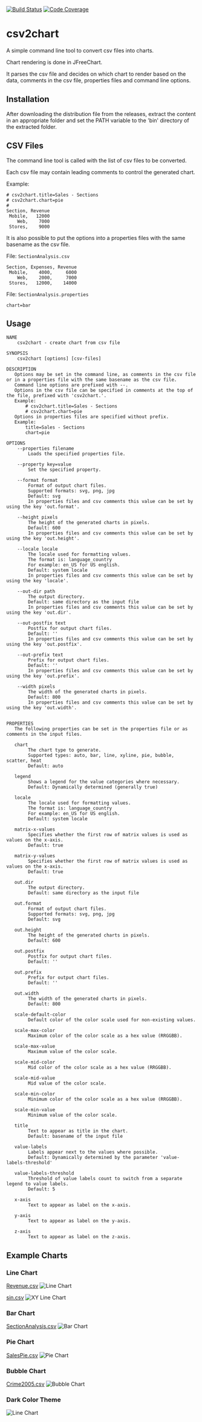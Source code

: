 [![Build Status](https://travis-ci.org/eobermuhlner/csv2chart.svg?branch=master)](https://travis-ci.org/eobermuhlner/csv2chart)
[![Code Coverage](https://img.shields.io/codecov/c/github/eobermuhlner/csv2chart.svg)](https://codecov.io/gh/eobermuhlner/csv2chart)

# csv2chart

A simple command line tool to convert csv files into charts.

Chart rendering is done in JFreeChart.

It parses the csv file and decides on which chart to render based on the data, comments in the csv file, properties files and command line options.


## Installation

After downloading the distribution file from the releases, extract the content in an appropriate folder and set the PATH variable to the 'bin' directory of the extracted folder. 


## CSV Files

The command line tool is called with the list of csv files to be converted.

Each csv file may contain leading comments to control the generated chart.

Example:
```csv
# csv2chart.title=Sales - Sections
# csv2chart.chart=pie
#
Section, Revenue
 Mobile,   12000
    Web,    7000
 Stores,    9000
```

It is also possible to put the options into a properties files with the same basename as the csv file.

File: `SectionAnalysis.csv`
```csv
Section, Expenses, Revenue
 Mobile,    4000,     6000
    Web,    2000,     7000         
 Stores,   12000,    14000
```

File: `SectionAnalysis.properties`
```properties
chart=bar
```


## Usage

```
NAME
    csv2chart - create chart from csv file

SYNOPSIS
    csv2chart [options] [csv-files]

DESCRIPTION
   Options may be set in the command line, as comments in the csv file or in a properties file with the same basename as the csv file.
   Command line options are prefixed with --.
   Options in the csv file can be specified in comments at the top of the file, prefixed with 'csv2chart.'.
   Example:
       # csv2chart.title=Sales - Sections
       # csv2chart.chart=pie
   Options in properties files are specified without prefix.
   Example:
       title=Sales - Sections
       chart=pie

OPTIONS
    --properties filename
        Loads the specified properties file.

    --property key=value
        Set the specified property.

    --format format
        Format of output chart files.
        Supported formats: svg, png, jpg
        Default: svg
        In properties files and csv comments this value can be set by using the key 'out.format'.

    --height pixels
        The height of the generated charts in pixels.
        Default: 600
        In properties files and csv comments this value can be set by using the key 'out.height'.

    --locale locale
        The locale used for formatting values.
        The format is: language_country
        For example: en_US for US english.
        Default: system locale
        In properties files and csv comments this value can be set by using the key 'locale'.

    --out-dir path
        The output directory.
        Default: same directory as the input file
        In properties files and csv comments this value can be set by using the key 'out.dir'.

    --out-postfix text
        Postfix for output chart files.
        Default: ''
        In properties files and csv comments this value can be set by using the key 'out.postfix'.

    --out-prefix text
        Prefix for output chart files.
        Default: ''
        In properties files and csv comments this value can be set by using the key 'out.prefix'.

    --width pixels
        The width of the generated charts in pixels.
        Default: 800
        In properties files and csv comments this value can be set by using the key 'out.width'.


PROPERTIES
   The following properties can be set in the properties file or as comments in the input files.

   chart
        The chart type to generate.
        Supported types: auto, bar, line, xyline, pie, bubble, scatter, heat
        Default: auto

   legend
        Shows a legend for the value categories where necessary.
        Default: Dynamically determined (generally true)

   locale
        The locale used for formatting values.
        The format is: language_country
        For example: en_US for US english.
        Default: system locale

   matrix-x-values
        Specifies whether the first row of matrix values is used as values on the x-axis.
        Default: true

   matrix-y-values
        Specifies whether the first row of matrix values is used as values on the x-axis.
        Default: true

   out.dir
        The output directory.
        Default: same directory as the input file

   out.format
        Format of output chart files.
        Supported formats: svg, png, jpg
        Default: svg

   out.height
        The height of the generated charts in pixels.
        Default: 600

   out.postfix
        Postfix for output chart files.
        Default: ''

   out.prefix
        Prefix for output chart files.
        Default: ''

   out.width
        The width of the generated charts in pixels.
        Default: 800

   scale-default-color
        Default color of the color scale used for non-existing values.

   scale-max-color
        Maximum color of the color scale as a hex value (RRGGBB).

   scale-max-value
        Maximum value of the color scale.

   scale-mid-color
        Mid color of the color scale as a hex value (RRGGBB).

   scale-mid-value
        Mid value of the color scale.

   scale-min-color
        Minimum color of the color scale as a hex value (RRGGBB).

   scale-min-value
        Minimum value of the color scale.

   title
        Text to appear as title in the chart.
        Default: basename of the input file

   value-labels
        Labels appear next to the values where possible.
        Default: Dynamically determined by the parameter 'value-labels-threshold'

   value-labels-threshold
        Threshold of value labels count to switch from a separate legend to value labels.
        Default: 5

   x-axis
        Text to appear as label on the x-axis.

   y-axis
        Text to appear as label on the y-axis.

   z-axis
        Text to appear as label on the z-axis.
``` 


## Example Charts

### Line Chart

[Revenue.csv](ch.obermuhlner.csv2chart.example/data/Revenue.csv)
![Line Chart](ch.obermuhlner.csv2chart.example/data/Revenue.png)

[sin.csv](ch.obermuhlner.csv2chart.example/data/sin.csv)
![XY Line Chart](ch.obermuhlner.csv2chart.example/data/sin.png)

### Bar Chart

[SectionAnalysis.csv](ch.obermuhlner.csv2chart.example/data/SectionAnalysis.csv)
![Bar Chart](ch.obermuhlner.csv2chart.example/data/SectionAnalysis.png)

### Pie Chart

[SalesPie.csv](ch.obermuhlner.csv2chart.example/data/SalesPie.csv)
![Pie Chart](ch.obermuhlner.csv2chart.example/data/SalesPie.png)

### Bubble Chart

[Crime2005.csv](ch.obermuhlner.csv2chart.example/data/Crime2005.csv)
![Bubble Chart](ch.obermuhlner.csv2chart.example/data/Crime2005.png)


### Dark Color Theme

![Line Chart](ch.obermuhlner.csv2chart.example/data/DarkRevenue.png)
